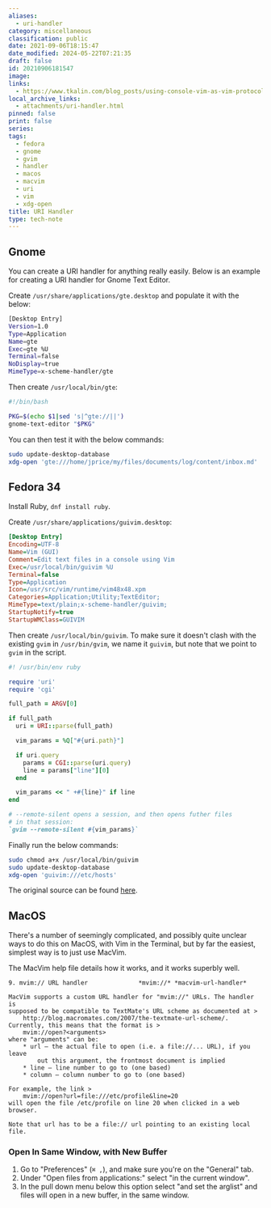 ```yaml
---
aliases:
  - uri-handler
category: miscellaneous
classification: public
date: 2021-09-06T18:15:47
date_modified: 2024-05-22T07:21:35
draft: false
id: 20210906181547
image: 
links:
  - https://www.tkalin.com/blog_posts/using-console-vim-as-vim-protocol-handler-in-ubuntu/
local_archive_links:
  - attachments/uri-handler.html
pinned: false
print: false
series: 
tags:
  - fedora
  - gnome
  - gvim
  - handler
  - macos
  - macvim
  - uri
  - vim
  - xdg-open
title: URI Handler
type: tech-note
---
```


## Gnome

You can create a URI handler for anything really easily. Below is an example for creating a URI handler for Gnome Text Editor.

Create `/usr/share/applications/gte.desktop` and populate it with the below:

```sh
[Desktop Entry]
Version=1.0
Type=Application
Name=gte
Exec=gte %U
Terminal=false
NoDisplay=true
MimeType=x-scheme-handler/gte
```

Then create `/usr/local/bin/gte`:

```sh
#!/bin/bash

PKG=$(echo $1|sed 's|^gte://||')
gnome-text-editor "$PKG"
```

You can then test it with the below commands:

```sh
sudo update-desktop-database
xdg-open 'gte:///home/jprice/my/files/documents/log/content/inbox.md'
```

## Fedora 34

Install Ruby, `dnf install ruby`.

Create `/usr/share/applications/guivim.desktop`:

```ini
[Desktop Entry]
Encoding=UTF-8
Name=Vim (GUI)
Comment=Edit text files in a console using Vim
Exec=/usr/local/bin/guivim %U
Terminal=false
Type=Application
Icon=/usr/src/vim/runtime/vim48x48.xpm
Categories=Application;Utility;TextEditor;
MimeType=text/plain;x-scheme-handler/guivim;
StartupNotify=true
StartupWMClass=GUIVIM
```

Then create `/usr/local/bin/guivim`. To make sure it doesn't clash with the existing `gvim` in `/usr/bin/gvim`, we name it `guivim`, but note that we point to `gvim` in the script.

```ruby
#! /usr/bin/env ruby

require 'uri'
require 'cgi'

full_path = ARGV[0]

if full_path
  uri = URI::parse(full_path)

  vim_params = %Q["#{uri.path}"]

  if uri.query
    params = CGI::parse(uri.query)
    line = params["line"][0]
  end

  vim_params << " +#{line}" if line
end

# --remote-silent opens a session, and then opens futher files
# in that session:
`gvim --remote-silent #{vim_params}`
```

Finally run the below commands:

```sh
sudo chmod a+x /usr/local/bin/guivim
sudo update-desktop-database
xdg-open 'guivim:///etc/hosts'
```

The original source can be found [here](20210906181547.html).


## MacOS

There's a number of seemingly complicated, and possibly quite unclear ways to do this on MacOS, with Vim in the Terminal, but by far the easiest, simplest way is to just use MacVim.

The MacVim help file details how it works, and it works superbly well.

```text
9. mvim:// URL handler				*mvim://* *macvim-url-handler*

MacVim supports a custom URL handler for "mvim://" URLs. The handler is
supposed to be compatible to TextMate's URL scheme as documented at >
	http://blog.macromates.com/2007/the-textmate-url-scheme/.
Currently, this means that the format is >
	mvim://open?<arguments>
where "arguments" can be:
	* url — the actual file to open (i.e. a file://... URL), if you leave
		out this argument, the frontmost document is implied
	* line — line number to go to (one based)
	* column — column number to go to (one based)

For example, the link >
	mvim://open?url=file:///etc/profile&line=20
will open the file /etc/profile on line 20 when clicked in a web browser.

Note that url has to be a file:// url pointing to an existing local file.
```

### Open In Same Window, with New Buffer

1. Go to "Preferences" (`⌘ ,`), and make sure you're on the "General" tab.
1. Under "Open files from applications:" select "in the current window".
1. In the pull down menu below this option select "and set the arglist" and files will open in a new buffer, in the same window.